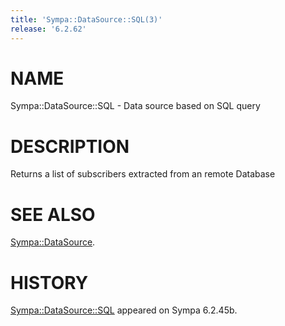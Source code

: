 ```yaml
---
title: 'Sympa::DataSource::SQL(3)'
release: '6.2.62'
---
```


# NAME

Sympa::DataSource::SQL - Data source based on SQL query

# DESCRIPTION

Returns a list of subscribers extracted from an remote Database

# SEE ALSO

[Sympa::DataSource](./Sympa-DataSource.3.md).

# HISTORY

[Sympa::DataSource::SQL](./Sympa-DataSource-SQL.3.md) appeared on Sympa 6.2.45b.
